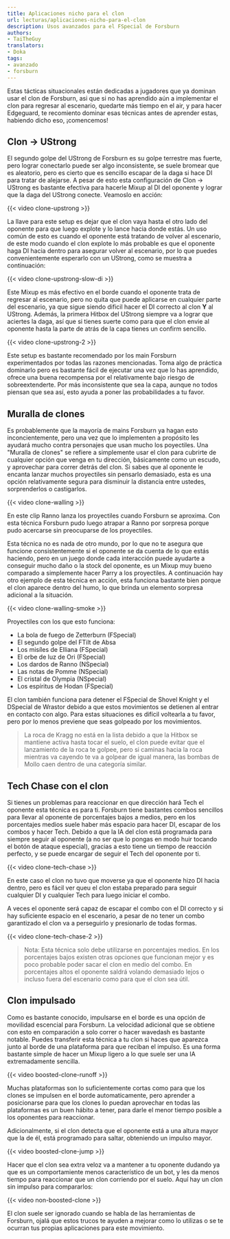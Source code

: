 ```yaml
---
title: Aplicaciones nicho para el clon
url: lecturas/aplicaciones-nicho-para-el-clon
description: Usos avanzados para el FSpecial de Forsburn
authors:
- TaiTheGuy
translators:
- Doka
tags:
- avanzado
- forsburn
---
```


Estas tácticas situacionales están dedicadas a jugadores que ya dominan usar el clon de Forsburn, asi que si no has aprendido aún a implementar el clon para regresar al escenario, quedarte más tiempo en el air, y para hacer Edgeguard, te recomiento dominar esas técnicas antes de aprender estas, habiendo dicho eso, ¡comencemos!

## Clon -> UStrong

El segundo golpe del UStrong de Forsburn es su golpe terrestre mas fuerte, pero lograr conectarlo puede ser algo inconsistente, se suele bromear que es aleatorio, pero es cierto que es sencillo escapar de la daga si hace DI para tratar de alejarse. A pesar de esto esta configuración de Clon -> UStrong es bastante efectiva para hacerle Mixup al DI del oponente y lograr que la daga del UStrong conecte. Veamoslo en acción:

{{< video clone-upstrong >}}

La llave para este setup es dejar que el clon vaya hasta el otro lado del oponente para que luego explote y lo lance hacia donde estás. Un uso común de esto es cuando el oponente está tratando de volver al escenario, de este modo cuando el clon explote lo más probable es que el oponente haga DI hacia dentro para asegurar volver al escenario, por lo que puedes convenientemente esperarlo con un UStrong, como se muestra a continuación:

{{< video clone-upstrong-slow-di >}}

Este Mixup es más efectivo en el borde cuando el oponente trata de regresar al escenario, pero no quita que puede aplicarse en cualquier parte del escenario, ya que sigue siendo dificil hacer el DI correcto al clon **Y** al UStrong. Además, la primera Hitbox del UStrong siempre va a lograr que aciertes la daga, así que si tienes suerte como para que el clon envie al oponente hasta la parte de atrás de la capa tienes un confirm sencillo.

{{< video clone-upstrong-2 >}}

Este setup es bastante recomendado por los main Forsburn experimentados por todas las razones mencionadas. Toma algo de práctica dominarlo pero es bastante fácil de ejecutar una vez que lo has aprendido, ofrece una buena recompensa por el relativamente bajo riesgo de sobreextenderte. Por más inconsistente que sea la capa, aunque no todos piensan que sea así, esto ayuda a poner las probabilidades a tu favor.

## Muralla de clones

Es probablemente que la mayoría de mains Forsburn ya hagan esto inconcientemente, pero una vez que lo implementen a propósito les ayudará mucho contra personajes que usan mucho los poyectiles. Una "Muralla de clones" se refiere a simplemente usar el clon para cubrirte de cualquier opción que venga en tu dirección, básicamente como un escudo, y aprovechar para correr detrás del clon. Si sabes que al oponente le encanta lanzar muchos proyectiles sin pensarlo demasiado, esta es una opción relativamente segura para disminuir la distancia entre ustedes, sorprenderlos o castigarlos.

{{< video clone-walling >}}

En este clip Ranno lanza los proyectiles cuando Forsburn se aproxima. Con esta técnica Forsburn pudo luego atrapar a Ranno por sorpresa porque pudo acercarse sin preocuparse de los proyectiles.

Esta técnica no es nada de otro mundo, por lo que no te asegura que funcione consistentemente si el oponente se da cuenta de lo que estás haciendo, pero en un juego donde cada interacción puede ayudarte a conseguir mucho daño o la stock del oponente, es un Mixup muy bueno comparado a simplemente hacer Parry a los proyectiles. A continuación hay otro ejemplo de esta técnica en acción, esta funciona bastante bien porque el clon aparece dentro del humo, lo que brinda un elemento sorpresa adicional a la situación.

{{< video clone-walling-smoke >}}

Proyectiles con los que esto funciona:
- La bola de fuego de Zetterburn (FSpecial)
- El segundo golpe del FTilt de Absa
- Los misíles de Elliana (FSpecial)
- El orbe de luz de Ori (FSpecial)
- Los dardos de Ranno (NSpecial)
- Las notas de Pomme (NSpecial)
- El cristal de Olympia (NSpecial)
- Los espíritus de Hodan (FSpecial)

El clon también funciona para detener el FSpecial de Shovel Knight y el DSpecial de Wrastor debido a que estos movimientos se detienen al entrar en contacto con algo. Para estas situaciones es difícil voltearla a tu favor, pero por lo menos previene que seas golpeado por los movimientos.

> La roca de Kragg no está en la lista debido a que la Hitbox se mantiene activa hasta tocar el suelo, el clon puede evitar que el lanzamiento de la roca te golpee, pero si caminas hacia la roca mientras va cayendo te va a golpear de igual manera, las bombas de Mollo caen dentro de una categoría similar.

## Tech Chase con el clon

Si tienes un problemas para reaccionar en que dirección hará Tech el oponente esta técnica es para ti. Forsburn tiene bastantes combos sencillos para llevar al oponente de porcentajes bajos a medios, pero en los porcentajes medios suele haber más espacio para hacer DI, escapar de los combos y hacer Tech. Debido a que la IA del clon está programada para siempre seguir al oponente (a no ser que lo pongas en modo huir tocando el botón de ataque especial), gracias a esto tiene un tiempo de reacción perfecto, y se puede encargar de seguir el Tech del oponente por ti.

{{< video clone-tech-chase >}}

En este caso el clon no tuvo que moverse ya que el oponente hizo DI hacia dentro, pero es fácil ver queu el clon estaba preparado para seguir cualquier DI y cualquier Tech para luego iniciar el combo.

A veces el oponente será capaz de escapar el combo con el DI correcto y si hay suficiente espacio en el escenario, a pesar de no tener un combo garantizado el clon va a perseguirlo y presionarlo de todas formas.

{{< video clone-tech-chase-2 >}}

> Nota: Esta técnica solo debe utilizarse en porcentajes medios. En los porcentajes bajos existen otras opciones que funcionan mejor y es poco probable poder sacar el clon en medio del combo. En porcentajes altos el oponente saldrá volando demasiado lejos o incluso fuera del escenario como para que el clon sea útil.

## Clon impulsado

Como es bastante conocido, impulsarse en el borde es una opción de movilidad escencial para Forsburn. La velocidad adicional que se obtiene con esto en comparación a solo correr o hacer wavedash es bastante notable. Puedes transferir esta técnica a tu clon si haces que aparezca junto al borde de una plataforma para que reciban el impulso. Es una forma bastante simple de hacer un Mixup ligero a lo que suele ser una IA extremadamente sencilla.

{{< video boosted-clone-runoff >}}

Muchas plataformas son lo suficientemente cortas como para que los clones se impulsen en el borde automaticamente, pero aprender a posicionarse para que los clones lo puedan aprovechar en todas las plataformas es un buen hábito a tener, para darle el menor tiempo posible a los oponentes para reaccionar.

Adicionalmente, si el clon detecta que el oponente está a una altura mayor que la de él, está programado para saltar, obteniendo un impulso mayor.

{{< video boosted-clone-jump >}}

Hacer que el clon sea extra veloz va a mantener a tu oponente dudando ya que es un comportamiente menos característico de un bot, y les da menos tiempo para reaccionar que un clon corriendo por el suelo. Aquí hay un clon sin impulso para compararlos:

{{< video non-boosted-clone >}}

El clon suele ser ignorado cuando se habla de las herramientas de Forsburn, ojalá que estos trucos te ayuden a mejorar como lo utilizas o se te ocurran tus propias aplicaciones para este movimiento.
